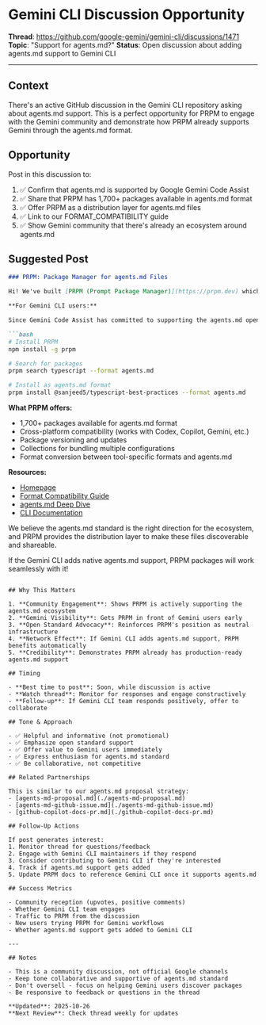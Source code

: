 # Gemini CLI Discussion Opportunity

**Thread**: https://github.com/google-gemini/gemini-cli/discussions/1471
**Topic**: "Support for agents.md?"
**Status**: Open discussion about adding agents.md support to Gemini CLI

---

## Context

There's an active GitHub discussion in the Gemini CLI repository asking about agents.md support. This is a perfect opportunity for PRPM to engage with the Gemini community and demonstrate how PRPM already supports Gemini through the agents.md format.

## Opportunity

Post in this discussion to:
1. ✅ Confirm that agents.md is supported by Google Gemini Code Assist
2. ✅ Share that PRPM has 1,700+ packages available in agents.md format
3. ✅ Offer PRPM as a distribution layer for agents.md files
4. ✅ Link to our FORMAT_COMPATIBILITY guide
5. ✅ Show Gemini community that there's already an ecosystem around agents.md

## Suggested Post

```markdown
### PRPM: Package Manager for agents.md Files

Hi! We've built [PRPM (Prompt Package Manager)](https://prpm.dev) which provides a package registry for agents.md files and other AI coding tool configurations.

**For Gemini CLI users:**

Since Gemini Code Assist has committed to supporting the agents.md open standard, you can use PRPM to discover and install agents.md files:

```bash
# Install PRPM
npm install -g prpm

# Search for packages
prpm search typescript --format agents.md

# Install as agents.md format
prpm install @sanjeed5/typescript-best-practices --format agents.md
```

**What PRPM offers:**
- 1,700+ packages available for agents.md format
- Cross-platform compatibility (works with Codex, Copilot, Gemini, etc.)
- Package versioning and updates
- Collections for bundling multiple configurations
- Format conversion between tool-specific formats and agents.md

**Resources:**
- [Homepage](https://prpm.dev)
- [Format Compatibility Guide](https://github.com/pr-pm/prpm/blob/main/docs/FORMAT_COMPATIBILITY.md)
- [agents.md Deep Dive](https://prpm.dev/blog/agents-md-deep-dive)
- [CLI Documentation](https://github.com/pr-pm/prpm)

We believe the agents.md standard is the right direction for the ecosystem, and PRPM provides the distribution layer to make these files discoverable and shareable.

If the Gemini CLI adds native agents.md support, PRPM packages will work seamlessly with it!
```

## Why This Matters

1. **Community Engagement**: Shows PRPM is actively supporting the agents.md ecosystem
2. **Gemini Visibility**: Gets PRPM in front of Gemini users early
3. **Open Standard Advocacy**: Reinforces PRPM's position as neutral infrastructure
4. **Network Effect**: If Gemini CLI adds agents.md support, PRPM benefits automatically
5. **Credibility**: Demonstrates PRPM already has production-ready agents.md support

## Timing

- **Best time to post**: Soon, while discussion is active
- **Watch thread**: Monitor for responses and engage constructively
- **Follow-up**: If Gemini CLI team responds positively, offer to collaborate

## Tone & Approach

- ✅ Helpful and informative (not promotional)
- ✅ Emphasize open standard support
- ✅ Offer value to Gemini users immediately
- ✅ Express enthusiasm for agents.md standard
- ✅ Be collaborative, not competitive

## Related Partnerships

This is similar to our agents.md proposal strategy:
- [agents-md-proposal.md](./agents-md-proposal.md)
- [agents-md-github-issue.md](./agents-md-github-issue.md)
- [github-copilot-docs-pr.md](./github-copilot-docs-pr.md)

## Follow-Up Actions

If post generates interest:
1. Monitor thread for questions/feedback
2. Engage with Gemini CLI maintainers if they respond
3. Consider contributing to Gemini CLI if they're interested
4. Track if agents.md support gets added
5. Update PRPM docs to reference Gemini CLI once it supports agents.md

## Success Metrics

- Community reception (upvotes, positive comments)
- Whether Gemini CLI team engages
- Traffic to PRPM from the discussion
- New users trying PRPM for Gemini workflows
- Whether agents.md support gets added to Gemini CLI

---

## Notes

- This is a community discussion, not official Google channels
- Keep tone collaborative and supportive of agents.md standard
- Don't oversell - focus on helping Gemini users discover packages
- Be responsive to feedback or questions in the thread

**Updated**: 2025-10-26
**Next Review**: Check thread weekly for updates
